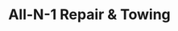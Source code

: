 ---
title: "All-N-1 Repair & Towing"
url: /indianapolis/all-n-1-repair-and-towing/
shop: car repair
---